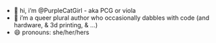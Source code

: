 - 👋 hi, i’m @PurpleCatGirl - aka PCG or viola
- 👀 i’m a queer plural author who occasionally dabbles with code (and hardware, & 3d printing, & ...)
- 😄 pronouns: she/her/hers

<!---
PurpleCatGirl/PurpleCatGirl is a ✨ special ✨ repository because its `README.md` (this file) appears on your GitHub profile.
You can click the Preview link to take a look at your changes.
--->
